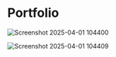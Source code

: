 # Portfolio
![Screenshot 2025-04-01 104400](https://github.com/user-attachments/assets/81e2de4b-aba0-4914-ae58-184e426219b3)

![Screenshot 2025-04-01 104409](https://github.com/user-attachments/assets/c65485ca-c3ca-4ece-a094-1ee4cd4d67b4)
